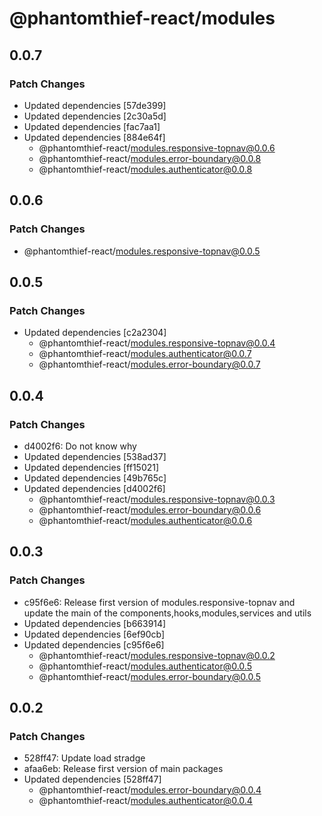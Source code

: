 # @phantomthief-react/modules

## 0.0.7

### Patch Changes

- Updated dependencies [57de399]
- Updated dependencies [2c30a5d]
- Updated dependencies [fac7aa1]
- Updated dependencies [884e64f]
  - @phantomthief-react/modules.responsive-topnav@0.0.6
  - @phantomthief-react/modules.error-boundary@0.0.8
  - @phantomthief-react/modules.authenticator@0.0.8

## 0.0.6

### Patch Changes

- @phantomthief-react/modules.responsive-topnav@0.0.5

## 0.0.5

### Patch Changes

- Updated dependencies [c2a2304]
  - @phantomthief-react/modules.responsive-topnav@0.0.4
  - @phantomthief-react/modules.authenticator@0.0.7
  - @phantomthief-react/modules.error-boundary@0.0.7

## 0.0.4

### Patch Changes

- d4002f6: Do not know why
- Updated dependencies [538ad37]
- Updated dependencies [ff15021]
- Updated dependencies [49b765c]
- Updated dependencies [d4002f6]
  - @phantomthief-react/modules.responsive-topnav@0.0.3
  - @phantomthief-react/modules.error-boundary@0.0.6
  - @phantomthief-react/modules.authenticator@0.0.6

## 0.0.3

### Patch Changes

- c95f6e6: Release first version of modules.responsive-topnav and update the main of the components,hooks,modules,services and utils
- Updated dependencies [b663914]
- Updated dependencies [6ef90cb]
- Updated dependencies [c95f6e6]
  - @phantomthief-react/modules.responsive-topnav@0.0.2
  - @phantomthief-react/modules.authenticator@0.0.5
  - @phantomthief-react/modules.error-boundary@0.0.5

## 0.0.2

### Patch Changes

- 528ff47: Update load stradge
- afaa6eb: Release first version of main packages
- Updated dependencies [528ff47]
  - @phantomthief-react/modules.error-boundary@0.0.4
  - @phantomthief-react/modules.authenticator@0.0.4

